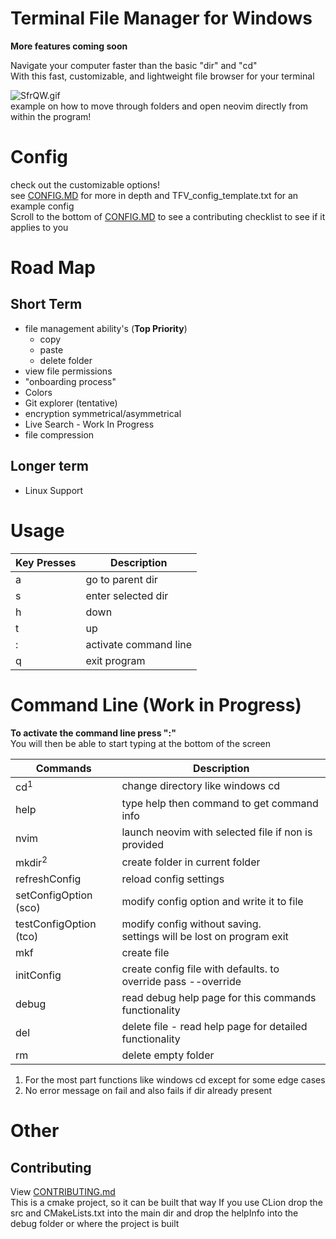 # Terminal File Manager for Windows
**More features coming soon**

Navigate your computer faster than the basic "dir" and "cd" <br>
With this fast, customizable, and lightweight file browser for your terminal

![SfrQW.gif](https://s12.gifyu.com/images/SfrQW.gif) <br>
example on how to move through folders and open neovim directly from within the program!
<br>
# Config
check out the customizable options! <br>
see [CONFIG.MD](CONFIG.md) for more in depth and TFV_config_template.txt for an example config <br>
Scroll to the bottom of [CONFIG.MD](CONFIG.md) to see a contributing checklist to see if it applies to you

# Road Map
## Short Term
* file management ability's (**Top Priority**)
    * copy
    * paste
    * delete folder
* view file permissions
* "onboarding process"
* Colors
* Git explorer (tentative)
* encryption symmetrical/asymmetrical 
* Live Search  - Work In Progress
* file compression
## Longer term
* Linux Support

# Usage 
| Key Presses | Description           |
|-------------|-----------------------|
| a           | go to parent dir      |
| s           | enter selected dir    |
| h           | down          |
| t           | up            |
| :           | activate command line |
| q           | exit program          |


# Command Line (Work in Progress)
**To activate the command line press ":"** <br>
You will then be able to start typing at the bottom of the screen


| Commands               | Description                                                             |
|------------------------|-------------------------------------------------------------------------|
| cd<sup>1</sup>         | change directory like windows cd                                        |
| help                   | type help then command to get command info                              |
| nvim                   | launch neovim with selected file if non is provided                     |
| mkdir<sup>2</sup>      | create folder in current folder                                         |
| refreshConfig          | reload config settings                                                  |
| setConfigOption (sco)  | modify config option and write it to file                               |
| testConfigOption (tco) | modify config without saving.<br> settings will be lost on program exit |
| mkf                    | create file                                                             |
| initConfig             | create config file with defaults. to override pass --override           |
| debug                  | read debug help page for this commands functionality                    |
| del                    | delete file - read help page for detailed functionality                 |
| rm                     | delete empty folder                                                     |



1. For the most part functions like windows cd except for some edge cases
2. No error message on fail and also fails if dir already present

# Other
## Contributing
View [CONTRIBUTING.md](CONTRIBUTING.md) <br>
This is a cmake project, so it can be built that way
If you use CLion drop the src and CMakeLists.txt into the main dir
and drop the helpInfo into the debug folder or where the project is built
